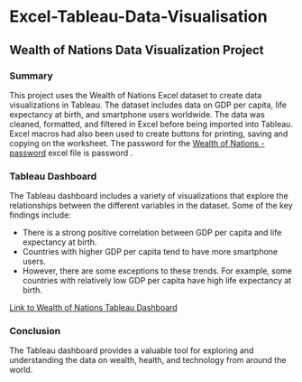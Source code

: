 # Excel-Tableau-Data-Visualisation
## Wealth of Nations Data Visualization Project

### Summary

This project uses the Wealth of Nations Excel dataset to create data visualizations in Tableau. The dataset includes data on GDP per capita, life expectancy at birth, and smartphone users worldwide. The data was cleaned, formatted, and filtered in Excel before being imported into Tableau. Excel macros had also been used to create buttons for printing, saving and copying on the worksheet. The password for the [Wealth of Nations - password](https://github.com/zer-king/1.-Excel-Tableau/blob/main/Wealth%20of%20Nations%20-%20password.xlsm) excel file is password .

### Tableau Dashboard

The Tableau dashboard includes a variety of visualizations that explore the relationships between the different variables in the dataset. Some of the key findings include:

* There is a strong positive correlation between GDP per capita and life expectancy at birth.
* Countries with higher GDP per capita tend to have more smartphone users.
* However, there are some exceptions to these trends. For example, some countries with relatively low GDP per capita have high life expectancy at birth.

[Link to Wealth of Nations Tableau Dashboard](https://public.tableau.com/views/Assignment1DataVisualisation_16944230049590/Top20CountriesforLifeExpectancyGDPSmartphoneUsers?:language=en-US&:display_count=n&:origin=viz_share_link)

### Conclusion

The Tableau dashboard provides a valuable tool for exploring and understanding the data on wealth, health, and technology from around the world.
